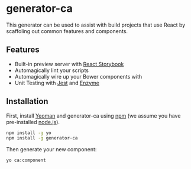 # generator-ca

This generator can be used to assist with build projects that use React by scaffoling out common features and components.

## Features

* Built-in preview server with [React Storybook](https://github.com/kadirahq/react-storybook)
* Automagically lint your scripts
* Automagically wire up your Bower components with
* Unit Testing with [Jest](https://github.com/facebook/jest) and [Enzyme](https://github.com/airbnb/enzyme)

## Installation

First, install [Yeoman](http://yeoman.io) and generator-ca using [npm](https://www.npmjs.com/) (we assume you have pre-installed [node.js](https://nodejs.org/)).

```bash
npm install -g yo
npm install -g generator-ca
```

Then generate your new component:

```bash
yo ca:component
```
